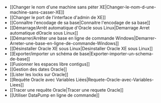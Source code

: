 * [[Changer le nom d'une machine sans péter XE|Changer-le-nom-d-une-machine-sans-casser-XE]]
* [[Changer le port de l'interface d'admin de XE]]
* [[Connaître l'encodage de sa base|Connaitre l'encodage de sa base]]
* [[Démarrage/Arrêt automatique d'Oracle sous Linux|Demarrage Arret automatique dOracle sous Linux]]
* [[Démarrer/Arrêter une base en ligne de commande Windows|Demarrer-Arreter-une-base-en-ligne-de-commande-Windows]]
* [[Désinstaller Oracle XE sous Linux|Desinstaller Oracle XE sous Linux]]
* [[Exporter/importer un schéma de base|Exporter-importer-un-schema-de-base]]
* [[Fusionner les espaces libre contigus]]
* [[Gestion des dates Oracle]]
* [[Lister les locks sur Oracle]]
* [[Requête Oracle avec Variables Liées|Requete-Oracle-avec-Variables-Liees]]
* [[Tracer une requête Oracle|Tracer une requete Oracle]]
* [[Utiliser DataPump en ligne de commande]]


<!-- --- tags: server, oracle, bdd -->
